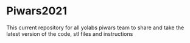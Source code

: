 # Piwars2021
This current repository for all yolabs piwars team to share and take the latest version of the code, stl files and instructions 
